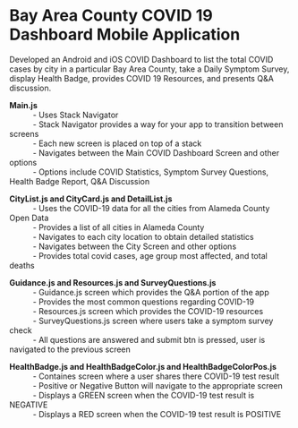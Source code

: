 # Bay Area County COVID 19 Dashboard Mobile Application
Developed an Android and iOS COVID Dashboard to list the total COVID cases by city in a particular Bay Area County, take a Daily Symptom Survey, display Health Badge, provides COVID 19 Resources, and presents Q&amp;A discussion.

**Main.js**     
&emsp;&emsp;&emsp;- Uses Stack Navigator                                                                                                                      
&emsp;&emsp;&emsp;- Stack Navigator provides a way for your app to transition between screens                                                                        
&emsp;&emsp;&emsp;- Each new screen is placed on top of a stack                                                                                                   
&emsp;&emsp;&emsp;- Navigates between the Main COVID Dashboard Screen and other options                                                                           
&emsp;&emsp;&emsp;- Options include COVID Statistics, Symptom Survey Questions, Health Badge Report, Q&A Discussion                                                      

**CityList.js and CityCard.js and DetailList.js**     
&emsp;&emsp;&emsp;- Uses the COVID-19 data for all the cities from Alameda County Open Data                                                                               
&emsp;&emsp;&emsp;- Provides a list of all cities in Alameda County                                                                                                      
&emsp;&emsp;&emsp;- Navigates to each city location to obtain detailed statistics                                                                                         
&emsp;&emsp;&emsp;- Navigates between the City Screen and other options                                                                           
&emsp;&emsp;&emsp;- Provides total covid cases, age group most affected, and total deaths    

**Guidance.js and Resources.js and SurveyQuestions.js**     
&emsp;&emsp;&emsp;- Guidance.js screen which provides the Q&A portion of the app                                                                               
&emsp;&emsp;&emsp;- Provides the most common questions regarding COVID-19                                                                                                 
&emsp;&emsp;&emsp;- Resources.js screen which provides the COVID-19 resources                                                                                     
&emsp;&emsp;&emsp;- SurveyQuestions.js screen where users take a symptom survey check                                                                           
&emsp;&emsp;&emsp;- All questions are answered and submit btn is pressed, user is navigated to the previous screen       

**HealthBadge.js and HealthBadgeColor.js and HealthBadgeColorPos.js**     
&emsp;&emsp;&emsp;- Containes screen where a user shares there COVID-19 test result                                                                   
&emsp;&emsp;&emsp;- Positive or Negative Button will navigate to the appropriate screen                                                                                   
&emsp;&emsp;&emsp;- Displays a GREEN screen when the COVID-19 test result is NEGATIVE                                                                                   
&emsp;&emsp;&emsp;- Displays a RED screen when the COVID-19 test result is POSITIVE                                                                          
